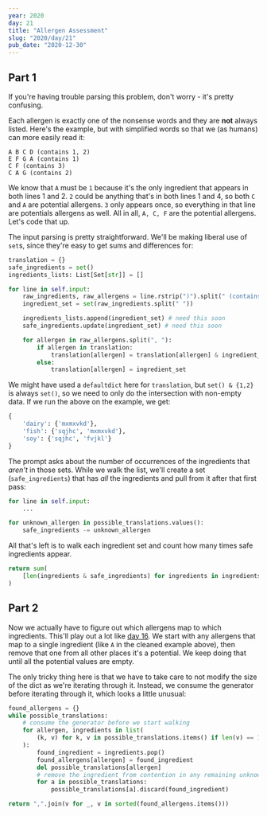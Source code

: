 ```yaml
---
year: 2020
day: 21
title: "Allergen Assessment"
slug: "2020/day/21"
pub_date: "2020-12-30"
---
```


## Part 1

If you're having trouble parsing this problem, don't worry - it's pretty confusing.

Each allergen is exactly one of the nonsense words and they are **not** always listed. Here's the example, but with simplified words so that we (as humans) can more easily read it:

```
A B C D (contains 1, 2)
E F G A (contains 1)
C F (contains 3)
C A G (contains 2)
```

We know that `A` must be `1` because it's the only ingredient that appears in both lines 1 and 2. `2` could be anything that's in both lines 1 and 4, so both `C` and `A` are potential allergens. `3` only appears once, so everything in that line are potentials allergens as well. All in all, `A, C, F` are the potential allergens. Let's code that up.

The input parsing is pretty straightforward. We'll be making liberal use of `set`s, since they're easy to get sums and differences for:

```py
translation = {}
safe_ingredients = set()
ingredients_lists: List[Set[str]] = []

for line in self.input:
    raw_ingredients, raw_allergens = line.rstrip(")").split(" (contains ")
    ingredient_set = set(raw_ingredients.split(" "))

    ingredients_lists.append(ingredient_set) # need this soon
    safe_ingredients.update(ingredient_set) # need this soon

    for allergen in raw_allergens.split(", "):
        if allergen in translation:
            translation[allergen] = translation[allergen] & ingredient_set
        else:
            translation[allergen] = ingredient_set
```

We might have used a `defaultdict` here for `translation`, but `set() & {1,2}` is always `set()`, so we need to only do the intersection with non-empty data. If we run the above on the example, we get:

```py
{
    'dairy': {'mxmxvkd'},
    'fish': {'sqjhc', 'mxmxvkd'},
    'soy': {'sqjhc', 'fvjkl'}
}
```

The prompt asks about the number of occurrences of the ingredients that _aren't_ in those sets. While we walk the list, we'll create a set (`safe_ingredients`) that has _all_ the ingredients and pull from it after that first pass:

```py
for line in self.input:
    ...

for unknown_allergen in possible_translations.values():
    safe_ingredients -= unknown_allergen
```

All that's left is to walk each ingredient set and count how many times safe ingredients appear.

```py
return sum(
    [len(ingredients & safe_ingredients) for ingredients in ingredients_lists]
)
```

## Part 2

Now we actually have to figure out which allergens map to which ingredients. This'll play out a lot like [day 16](/writeups/2020/day/16/#part-2). We start with any allergens that map to a single ingredient (like `A` in the cleaned example above), then remove that one from all other places it's a potential. We keep doing that until all the potential values are empty.

The only tricky thing here is that we have to take care to not modify the size of the dict as we're iterating through it. Instead, we consume the generator before iterating through it, which looks a little unusual:

```py
found_allergens = {}
while possible_translations:
    # consume the generator before we start walking
    for allergen, ingredients in list(
        (k, v) for k, v in possible_translations.items() if len(v) == 1
    ):
        found_ingredient = ingredients.pop()
        found_allergens[allergen] = found_ingredient
        del possible_translations[allergen]
        # remove the ingredient from contention in any remaining unknowns
        for a in possible_translations:
            possible_translations[a].discard(found_ingredient)

return ",".join(v for _, v in sorted(found_allergens.items()))
```
